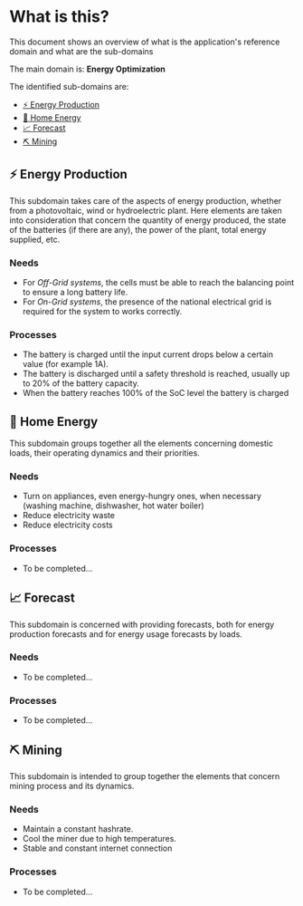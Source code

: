 # What is this?
This document shows an overview of what is the application's reference domain and what are the sub-domains

The main domain is: **Energy Optimization**

The identified sub-domains are:
- [⚡ Energy Production](#energy-production)
- [🏡​ Home Energy](#home-energy)
- [📈​ Forecast](#forecast)
- [⛏️​ Mining](#mining)

## ⚡ Energy Production
This subdomain takes care of the aspects of energy production, whether from a photovoltaic, wind or hydroelectric plant. Here elements are taken into consideration that concern the quantity of energy produced, the state of the batteries (if there are any), the power of the plant, total energy supplied, etc.

### Needs
- For *Off-Grid systems*, the cells must be able to reach the balancing point to ensure a long battery life.
- For *On-Grid systems*, the presence of the national electrical grid is required for the system to works correctly.

### Processes
- The battery is charged until the input current drops below a certain value (for example 1A).
- The battery is discharged until a safety threshold is reached, usually up to 20% of the battery capacity.
- When the battery reaches 100% of the SoC level the battery is charged

## 🏡​ Home Energy
This subdomain groups together all the elements concerning domestic loads, their operating dynamics and their priorities.

### Needs
- Turn on appliances, even energy-hungry ones, when necessary (washing machine, dishwasher, hot water boiler)
- Reduce electricity waste
- Reduce electricity costs

### Processes
- To be completed...

## 📈​ Forecast
This subdomain is concerned with providing forecasts, both for energy production forecasts and for energy usage forecasts by loads.

### Needs
- To be completed...

### Processes
- To be completed...

## ⛏️​ Mining
This subdomain is intended to group together the elements that concern mining process and its dynamics.

### Needs
- Maintain a constant hashrate.
- Cool the miner due to high temperatures.
- Stable and constant internet connection

### Processes
- To be completed...

